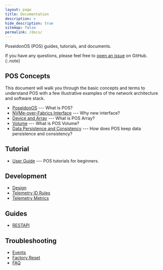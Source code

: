 ```yaml
---
layout: page
title: Documentation
description: >
hide_description: true
sitemap: false
permalink: /docs/
---
```


PoseidonOS (POS) guides, tutorials, and documents.

If you have any questions, please feel free to [open an issue](https://github.com/poseidonos/poseidonos/issues) on GitHub.
{:.note}

## POS Concepts
This document will walk you through the basic concepts and terms to understand POS with a few illustrative examples of the network architecture and software stack.

- [PoseidonOS](../../doc/concepts/poseidonos.md) --- What is POS?
- [NVMe-over-Fabrics Interface](../../doc/concepts/nvme_of_interface.md) --- Why new interface?
- [Device and Array](../../doc/concepts/device_and_array.md) --- What is POS Array? 
- [Volume](../../doc/concepts/volume.md) --- What is POS Volume?
- [Data Persistence and Consistency](../../doc/concepts/data_persistence_and_consistency.md) --- How does POS keep data persistence and consistency?

## Tutorial
- [User Guide](tutorial.md) --- POS tutorials for beginners.

## Development
- [Design](.../../doc/development/design/log_management.md) 
- [Telemetry ID Rules](../../doc/development/telemetry/ID_RULES.md) 
- [Telemetry Metrics](../../doc/development/telemetry/METRICS.md) 

## Guides
- [RESTAPI](../../doc/guides/rest_api/README.md)

## Troubleshooting
- [Events](../../doc/troubleshooting/events.md) 
- [Factory Reset](../../doc/troubleshooting/factory_reset.md) 
- [FAQ](../../doc/troubleshooting/faq.md) 